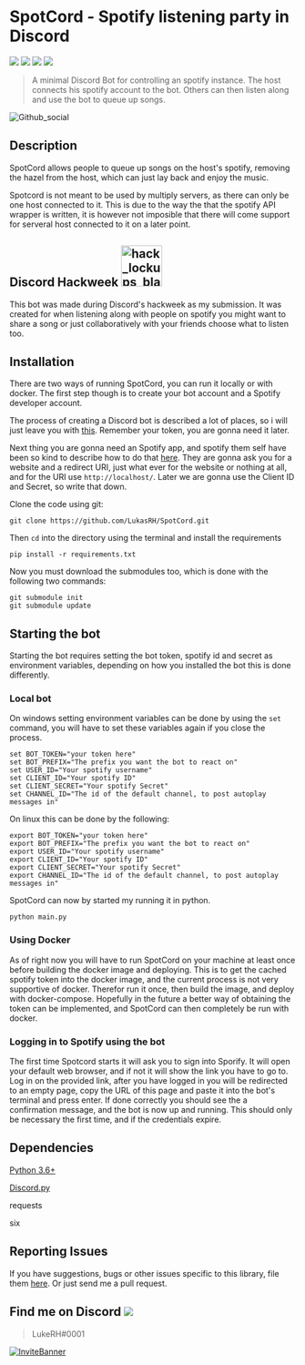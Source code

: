 # SpotCord - Spotify listening party in Discord

![][tag-lisence]
![][tag-issues]
![][tag-pull]
![][tag-status]

> A minimal Discord Bot for controlling an spotify instance. The host connects his spotify account to the bot. Others can then listen along and use the bot to queue up songs. 

![Github_social](https://user-images.githubusercontent.com/16747705/60066065-500ae500-9706-11e9-82e0-db371339259b.png)

## Description
SpotCord allows people to queue up songs on the host's spotify, removing the hazel from the host, which can just lay back and enjoy the music. 

Spotcord is not meant to be used by multiply servers, as there can only be one host connected to it. This is due to the way the that the spotify API wrapper is written, it is however not imposible that there will come support for serveral host connected to it on a later point.

## Discord Hackweek <img width="72" alt="hack_lockups_black" src="https://user-images.githubusercontent.com/16747705/60066236-c90a3c80-9706-11e9-8bba-3917cdbdda50.png">
This bot was made during Discord's hackweek as my submission. It was created for when listening along with people on spotify you might want to share a song or just collaboratively with your friends choose what to listen too.

## Installation
There are two ways of running SpotCord, you can run it locally or with docker.
The first step though is to create your bot account and a Spotify developer account.

The process of creating a Discord bot is described a lot of places, so i will just leave you with [this](https://discordpy.readthedocs.io/en/latest/discord.html). Remember your token, you are gonna need it later.

Next thing you are gonna need an Spotify app, and spotify them self have been so kind to describe how to do that [here](https://developer.spotify.com/documentation/general/guides/app-settings/).
They are gonna ask you for a website and a redirect URI, just what ever for the website or nothing at all, and for the URI use `http://localhost/`. Later we are gonna use the Client ID and Secret, so write that down.

Clone the code using git:
```text
git clone https://github.com/LukasRH/SpotCord.git
```
Then `cd` into the directory using the terminal and install the requirements
````text
pip install -r requirements.txt
````
Now you must download the submodules too, which is done with the following two commands:
```text
git submodule init
git submodule update
```

## Starting the bot
Starting the bot requires setting the bot token, spotify id and secret as environment variables, depending on how you installed the bot this is done differently.
### Local bot
On windows setting environment variables can be done by using the `set` command, you will have to set these variables again if you close the process.
```text
set BOT_TOKEN="your token here"
set BOT_PREFIX="The prefix you want the bot to react on"
set USER_ID="Your spotify username"
set CLIENT_ID="Your spotify ID"
set CLIENT_SECRET="Your spotify Secret"
set CHANNEL_ID="The id of the default channel, to post autoplay messages in"
```
On linux this can be done by the following:
```text
export BOT_TOKEN="your token here"
export BOT_PREFIX="The prefix you want the bot to react on"
export USER_ID="Your spotify username"
export CLIENT_ID="Your spotify ID"
export CLIENT_SECRET="Your spotify Secret"
export CHANNEL_ID="The id of the default channel, to post autoplay messages in"
```

SpotCord can now by started my running it in python.
````text
python main.py
````
### Using Docker
As of right now you will have to run SpotCord on your machine at least once before building the docker image and deploying.
This is to get the cached spotify token into the docker image, and the current process is not very supportive of docker.
Therefor run it once, then build the image, and deploy with docker-compose. Hopefully in the future a better way of obtaining the token
can be implemented, and SpotCord can then completely be run with docker. 

### Logging in to Spotify using the bot
The first time Spotcord starts it will ask you to sign into Sporify. It will open your default web browser, and if not it will show the link you have to go to.
Log in on the provided link, after you have logged in you will be redirected to an empty page, copy the URL of this page and paste it into the bot's terminal and press enter.
If done correctly you should see the a confirmation message, and the bot is now up and running. This should only be necessary the first time, and if the credentials expire.

## Dependencies
[Python 3.6+](https://www.python.org/)

[Discord.py](https://github.com/Rapptz/discord.py)

requests

six

## Reporting Issues
If you have suggestions, bugs or other issues specific to this library, file them [here](https://github.com/LukasRH/SpotCord/issues). Or just send me a pull request.

## Find me on Discord ![][tag-discord]
> LukeRH#0001

[![InviteBanner](https://user-images.githubusercontent.com/16747705/60059041-111b6600-96eb-11e9-9c26-6c0e8e9b9164.png)](https://discord.gg/PyKMjq8)

<!-- Markdown link & img dfn's -->
[tag-lisence]: https://img.shields.io/github/license/LukasRH/SpotCord.svg?style=flat-square
[tag-issues]: https://img.shields.io/github/issues/LukasRH/SpotCord.svg?style=flat-square
[tag-pull]: https://img.shields.io/github/issues-pr/LukasRH/spotcord.svg?style=flat-square
[tag-discord]: https://img.shields.io/discord/580822439773208581.svg?style=flat-square
[tag-status]: https://img.shields.io/badge/Status-Under%20Development-yellow.svg?style=flat-square


